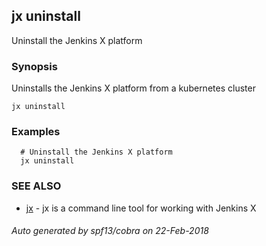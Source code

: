 ## jx uninstall

Uninstall the Jenkins X platform

### Synopsis


Uninstalls the Jenkins X platform from a kubernetes cluster

```
jx uninstall
```

### Examples

```
  # Uninstall the Jenkins X platform
  jx uninstall
```

### SEE ALSO
* [jx](jx.md)	 - jx is a command line tool for working with Jenkins X

###### Auto generated by spf13/cobra on 22-Feb-2018
